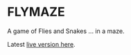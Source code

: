 # FLYMAZE

A game of Flies and Snakes ... in a maze.

Latest [live version here](http://flymaze.ponticelli.me/).